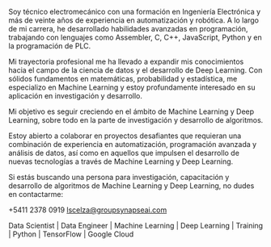 Soy técnico electromecánico con una formación en Ingeniería Electrónica y más de veinte años de experiencia en automatización y robótica. A lo largo de mi carrera, he desarrollado habilidades avanzadas en programación, trabajando con lenguajes como Assembler, C, C++, JavaScript, Python y en la programación de PLC.

Mi trayectoria profesional me ha llevado a expandir mis conocimientos hacia el campo de la ciencia de datos y el desarrollo de Deep Learning. Con sólidos fundamentos en matemáticas, probabilidad y estadística, me especializo en Machine Learning y estoy profundamente interesado en su aplicación en investigación y desarrollo.

Mi objetivo es seguir creciendo en el ámbito de Machine Learning y Deep Learning, sobre todo en la parte de investigación y desarrollo de algoritmos.

Estoy abierto a colaborar en proyectos desafiantes que requieran una combinación de experiencia en automatización, programación avanzada y análisis de datos, así como en aquellos que impulsen el desarrollo de nuevas tecnologías a través de Machine Learning y Deep Learning.

Si estás buscando una persona para investigación, capacitación y desarrollo de algoritmos de Machine Learning y Deep Learning, no dudes en contactarme:

+5411 2378 0919
lscelza@groupsynapseai.com

Data Scientist | Data Engineer | Machine Learning | Deep Learning | Training | Python | TensorFlow | Google Cloud
